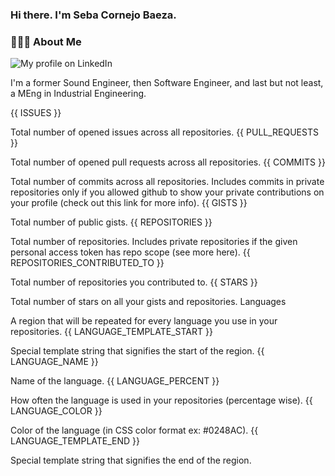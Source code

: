 <h3> Hi there.  I'm Seba Cornejo Baeza.</h3>
<h3> 👨🏻‍💻 About Me </h3>

![My profile on LinkedIn](https://img.shields.io/badge/Seba%20Cornejo%20-informational?style=appveyor&link=http://linkedin.com/in/sebastian-cornejo-baeza&logo=linkedin)

I'm a former Sound Engineer, then Software Engineer, and last but not least, a MEng in Industrial Engineering.
 

{{ ISSUES }}

Total number of opened issues across all repositories.
{{ PULL_REQUESTS }}

Total number of opened pull requests across all repositories.
{{ COMMITS }}

Total number of commits across all repositories. Includes commits in private repositories only if you allowed github to show your private contributions on your profile (check out this link for more info).
{{ GISTS }}

Total number of public gists.
{{ REPOSITORIES }}

Total number of repositories. Includes private repositories if the given personal access token has repo scope (see more here).
{{ REPOSITORIES_CONTRIBUTED_TO }}

Total number of repositories you contributed to.
{{ STARS }}

Total number of stars on all your gists and repositories.
Languages

A region that will be repeated for every language you use in your repositories.
{{ LANGUAGE_TEMPLATE_START }}

Special template string that signifies the start of the region.
{{ LANGUAGE_NAME }}

Name of the language.
{{ LANGUAGE_PERCENT }}

How often the language is used in your repositories (percentage wise).
{{ LANGUAGE_COLOR }}

Color of the language (in CSS color format ex: #0248AC).
{{ LANGUAGE_TEMPLATE_END }}

Special template string that signifies the end of the region.
